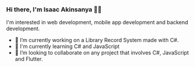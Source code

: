 ### Hi there, I'm Isaac Akinsanya 👋🏾

I'm interested in web development, mobile app development and backend development.

- 🔭 I’m currently working on a Library Record System made with C#.
- 🌱 I'm currently learning C# and JavaScript
- 👯 I’m looking to collaborate on any project that involves C#, JavaScript and Flutter.

<!--
**IsaacAkin/IsaacAkin** is a ✨ _special_ ✨ repository because its `README.md` (this file) appears on your GitHub profile.

Here are some ideas to get you started:

- 🔭 I’m currently working on ...
- 🌱 I’m currently learning ...
- 👯 I’m looking to collaborate on ...
- 🤔 I’m looking for help with ...
- 💬 Ask me about ...
- 📫 How to reach me: ...
- 😄 Pronouns: ...
- ⚡ Fun fact: ...
-->
